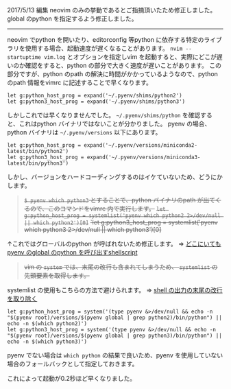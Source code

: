 2017/5/13 編集
neovim のみの挙動であるとご指摘頂いたため修正しました。
global のpython を指定するよう修正しました。

---

neovim でpython を開いたり、editorconfig 等python に依存する特定のライブラリを使用する場合、起動速度が遅くなることがあります。
`nvim --startuptime vim.log` とオプションを指定しvim を起動すると、実際にどこが遅いのか確認をすると、python の部分で大きく速度が遅いことがあります。
この部分ですが、python のpath の解決に時間がかかっているようなので、python のpath 情報をvimrc に記述することで早くなります。

```vim:init.nvim
let g:python_host_prog = expand('~/.pyenv/shims/python2')
let g:python3_host_prog = expand('~/.pyenv/shims/python3')
```

しかしこれでは早くなりませんでした。 `~/.pyenv/shims/python` を確認すると、これはpython バイナリではないことが分かりました。
pyenv の場合、python バイナリは `~/.pyenv/versions` 以下にあります。

```vim:init.nvim
let g:python_host_prog = expand('~/.pyenv/versions/miniconda2-latest/bin/python2')
let g:python3_host_prog = expand('~/.pyenv/versions/miniconda3-latest/bin/python3')
```

しかし、バージョンをハードコーディングするのはイケていないため、どうにかします。
> ~~`$ pyenv which python3` とすることで、python バイナリのpath が出てくるので、このコマンドをvimrc 内で実行します。~~
> ~~`let g:python_host_prog = systemlist('pyenv which python2 2>/dev/null || which python2')[0]`~~
> ~~`let g:python3_host_prog = systemlist('pyenv which python3 2>/dev/null || which python3')[0]~~

↑これではグローバルのpython が呼ばれないため修正します。
=> [どこにいてもpyenv のglobal のpython を呼び出すshellscript](http://qiita.com/yutaszk/items/550582fcd054904c588a)

> ~~vim の `system` では、末尾の改行も含まれてしまうため、 `systemlist` の先頭要素を取得します。~~

systemlist の使用もこちらの方法で避けられます。
=> [shell の出力の末尾の改行を取り除く](http://qiita.com/yutaszk/items/f7c60999a121f906ccdb)

```vim:init.nvim
let g:python_host_prog = system('(type pyenv &>/dev/null && echo -n "$(pyenv root)/versions/$(pyenv global | grep python2)/bin/python") || echo -n $(which python2)')
let g:python3_host_prog = system('(type pyenv &>/dev/null && echo -n "$(pyenv root)/versions/$(pyenv global | grep python3)/bin/python") || echo -n $(which python3)')
```

pyenv でない場合は `which python` の結果で良いため、pyenv を使用していない場合のフォールバックとして指定しておきます。

これによって起動が0.2秒ほど早くなりました。

